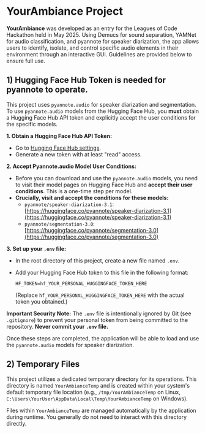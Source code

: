 # YourAmbiance Project

**YourAmbiance** was developed as an entry for the Leagues of Code Hackathon held in May 2025. Using Demucs for sound separation, YAMNet for audio classification, and pyannote for speaker diarization, the app allows users to identify, isolate, and control specific audio elements in their environment through an interactive GUI. Guidelines are provided below to ensure full use. 

## 1) Hugging Face Hub Token is needed for pyannote to operate.

This project uses `pyannote.audio` for speaker diarization and segmentation. To use `pyannote.audio` models from the Hugging Face Hub, you **must** obtain a Hugging Face Hub API token and explicitly accept the user conditions for the specific models.

**1. Obtain a Hugging Face Hub API Token:**
   * Go to [Hugging Face Hub settings](https://huggingface.co/settings/tokens).
   * Generate a new token with at least "read" access.

**2. Accept Pyannote.audio Model User Conditions:**
   * Before you can download and use the `pyannote.audio` models, you need to visit their model pages on Hugging Face Hub and **accept their user conditions**. This is a one-time step per model.
   * **Crucially, visit and accept the conditions for these models:**
     * `pyannote/speaker-diarization-3.1`: [https://huggingface.co/pyannote/speaker-diarization-3.1](https://huggingface.co/pyannote/speaker-diarization-3.1)
     * `pyannote/segmentation-3.0`: [https://huggingface.co/pyannote/segmentation-3.0](https://huggingface.co/pyannote/segmentation-3.0)

**3. Set up your `.env` file:**
   * In the root directory of this project, create a new file named `.env`.
   * Add your Hugging Face Hub token to this file in the following format:

     ```
     HF_TOKEN=hf_YOUR_PERSONAL_HUGGINGFACE_TOKEN_HERE
     ```
     (Replace `hf_YOUR_PERSONAL_HUGGINGFACE_TOKEN_HERE` with the actual token you obtained.)

**Important Security Note:** The `.env` file is intentionally ignored by Git (see `.gitignore`) to prevent your personal token from being committed to the repository. **Never commit your `.env` file.**

Once these steps are completed, the application will be able to load and use the `pyannote.audio` models for speaker diarization.

## 2) Temporary Files

This project utilizes a dedicated temporary directory for its operations. This directory is named `YourAmbianceTemp` and is created within your system's default temporary file location (e.g., `/tmp/YourAmbianceTemp` on Linux, `C:\Users\YourUser\AppData\Local\Temp\YourAmbianceTemp` on Windows).

Files within `YourAmbianceTemp` are managed automatically by the application during runtime. You generally do not need to interact with this directory directly.
